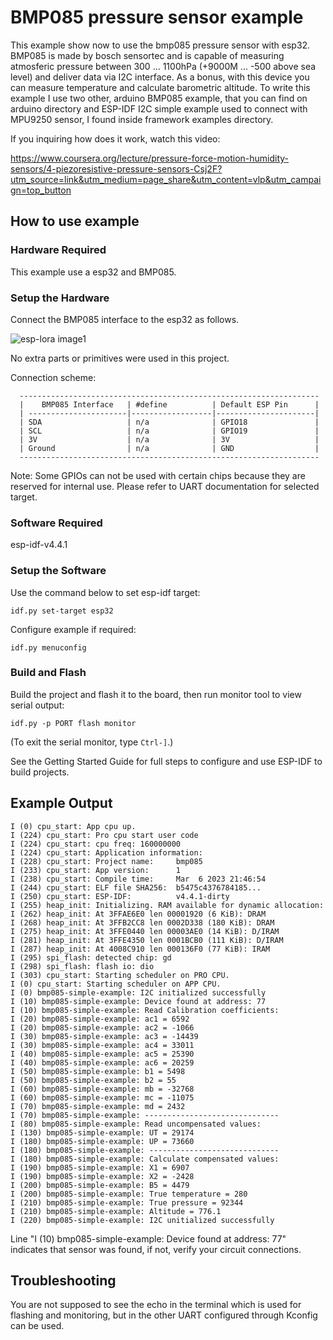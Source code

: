 # BMP085 pressure sensor example
This example show now to use the bmp085 pressure sensor with esp32.
BMP085 is made by bosch sensortec and is capable of measuring atmosferic pressure between
300 ... 1100hPa (+9000M ... -500 above sea level) and deliver data via I2C interface. 
As a bonus, with this device you can measure temperature and calculate barometric altitude.
To write this example I use two other, arduino BMP085 example, that you can find on arduino directory 
and ESP-IDF I2C simple example used to connect with MPU9250 sensor, I found inside framework examples directory.

If you inquiring how does it work, watch this video:

https://www.coursera.org/lecture/pressure-force-motion-humidity-sensors/4-piezoresistive-pressure-sensors-Csj2F?utm_source=link&utm_medium=page_share&utm_content=vlp&utm_campaign=top_button

## How to use example

### Hardware Required

This example use a esp32 and BMP085.

### Setup the Hardware

Connect the BMP085 interface to the esp32 as follows.

![esp-lora image1](https://github.com/jfpantani/examples_esp32_lora_e220_helloworld/blob/main/image/bmp085.jpg?raw=true)

No extra parts or primitives were used in this project.

Connection scheme:

```
  -------------------------------------------------------------------
  |    BMP085 Interface   | #define          | Default ESP Pin      |
  | ----------------------|------------------|----------------------|
  | SDA                   | n/a              | GPIO18               |
  | SCL                   | n/a              | GPIO19               |
  | 3V                    | n/a              | 3V                   |
  | Ground                | n/a              | GND                  |
  -------------------------------------------------------------------
```
Note: Some GPIOs can not be used with certain chips because they are reserved for internal use. Please refer to UART documentation for selected target.

### Software Required

esp-idf-v4.4.1

### Setup the Software

Use the command below to set esp-idf target:
```
idf.py set-target esp32
```
Configure example if required:
```
idf.py menuconfig
```

### Build and Flash

Build the project and flash it to the board, then run monitor tool to view serial output:

```
idf.py -p PORT flash monitor
```

(To exit the serial monitor, type ``Ctrl-]``.)

See the Getting Started Guide for full steps to configure and use ESP-IDF to build projects.

## Example Output

```
I (0) cpu_start: App cpu up.
I (224) cpu_start: Pro cpu start user code
I (224) cpu_start: cpu freq: 160000000
I (224) cpu_start: Application information:
I (228) cpu_start: Project name:     bmp085
I (233) cpu_start: App version:      1
I (238) cpu_start: Compile time:     Mar  6 2023 21:46:54
I (244) cpu_start: ELF file SHA256:  b5475c4376784185...
I (250) cpu_start: ESP-IDF:          v4.4.1-dirty
I (255) heap_init: Initializing. RAM available for dynamic allocation:
I (262) heap_init: At 3FFAE6E0 len 00001920 (6 KiB): DRAM
I (268) heap_init: At 3FFB2CC8 len 0002D338 (180 KiB): DRAM
I (275) heap_init: At 3FFE0440 len 00003AE0 (14 KiB): D/IRAM
I (281) heap_init: At 3FFE4350 len 0001BCB0 (111 KiB): D/IRAM
I (287) heap_init: At 4008C910 len 000136F0 (77 KiB): IRAM
I (295) spi_flash: detected chip: gd
I (298) spi_flash: flash io: dio
I (303) cpu_start: Starting scheduler on PRO CPU.
I (0) cpu_start: Starting scheduler on APP CPU.
I (0) bmp085-simple-example: I2C initialized successfully
I (10) bmp085-simple-example: Device found at address: 77
I (10) bmp085-simple-example: Read Calibration coefficients:
I (20) bmp085-simple-example: ac1 = 6592
I (20) bmp085-simple-example: ac2 = -1066
I (30) bmp085-simple-example: ac3 = -14439
I (30) bmp085-simple-example: ac4 = 33011
I (40) bmp085-simple-example: ac5 = 25390
I (40) bmp085-simple-example: ac6 = 20259
I (50) bmp085-simple-example: b1 = 5498
I (50) bmp085-simple-example: b2 = 55
I (60) bmp085-simple-example: mb = -32768
I (60) bmp085-simple-example: mc = -11075
I (70) bmp085-simple-example: md = 2432
I (70) bmp085-simple-example: ------------------------------
I (80) bmp085-simple-example: Read uncompensated values:
I (130) bmp085-simple-example: UT = 29174
I (180) bmp085-simple-example: UP = 73660
I (180) bmp085-simple-example: -----------------------------
I (180) bmp085-simple-example: Calculate compensated values:
I (190) bmp085-simple-example: X1 = 6907
I (190) bmp085-simple-example: X2 = -2428
I (200) bmp085-simple-example: B5 = 4479
I (200) bmp085-simple-example: True temperature = 280
I (210) bmp085-simple-example: True pressure = 92344
I (210) bmp085-simple-example: Altitude = 776.1
I (220) bmp085-simple-example: I2C unitialized successfully
```
Line "I (10) bmp085-simple-example: Device found at address: 77" indicates that sensor was found, if not, verify your circuit connections.

## Troubleshooting

You are not supposed to see the echo in the terminal which is used for flashing and monitoring, but in the other UART configured through Kconfig can be used.
